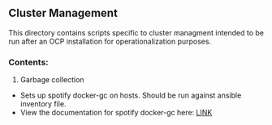 ## Cluster Management

This directory contains scripts specific to cluster managment intended to be run after an OCP installation for operationalization purposes.

### Contents:

1. Garbage collection
- Sets up spotify docker-gc on hosts. Should be run against ansible inventory file. 
- View the documentation for spotify docker-gc here: [LINK](https://github.com/spotify/docker-gc)
